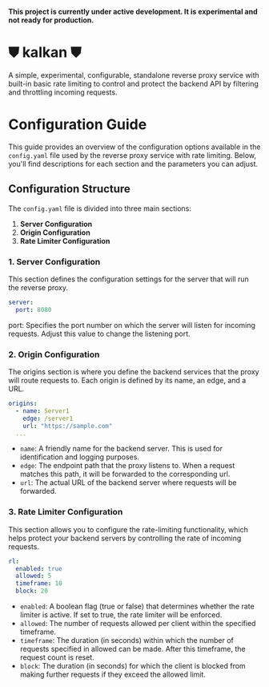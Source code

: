 **This project is currently under active development. It is experimental and not ready for production.**

# ⛊ kalkan ⛊
A simple, experimental, configurable, standalone reverse proxy service with built-in basic rate limiting to control and protect the backend API by filtering and throttling incoming requests.

# Configuration Guide

This guide provides an overview of the configuration options available in the `config.yaml` file used by the reverse proxy service with rate limiting. Below, you'll find descriptions for each section and the parameters you can adjust.

## Configuration Structure

The `config.yaml` file is divided into three main sections:

1. **Server Configuration**
2. **Origin Configuration**
3. **Rate Limiter Configuration**

### 1. Server Configuration

This section defines the configuration settings for the server that will run the reverse proxy.

```yaml
server:
  port: 8080
```
port: Specifies the port number on which the server will listen for incoming requests. Adjust this value to change the listening port.


### 2. Origin Configuration
The origins section is where you define the backend services that the proxy will route requests to. Each origin is defined by its name, an edge, and a URL.
```yaml
origins:
  - name: Server1
    edge: /server1
    url: "https://sample.com"
  ...
```
- `name`: A friendly name for the backend server. This is used for identification and logging purposes.
- `edge`: The endpoint path that the proxy listens to. When a request matches this path, it will be forwarded to the corresponding url.
- `url`: The actual URL of the backend server where requests will be forwarded.

### 3. Rate Limiter Configuration
This section allows you to configure the rate-limiting functionality, which helps protect your backend servers by controlling the rate of incoming requests.
```yaml
rl:
  enabled: true
  allowed: 5
  timeframe: 10
  block: 20
```
- `enabled`: A boolean flag (true or false) that determines whether the rate limiter is active. If set to true, the rate limiter will be enforced.
- `allowed`: The number of requests allowed per client within the specified timeframe.
- `timeframe`: The duration (in seconds) within which the number of requests specified in allowed can be made. After this timeframe, the request count is reset.
- `block`: The duration (in seconds) for which the client is blocked from making further requests if they exceed the allowed limit.